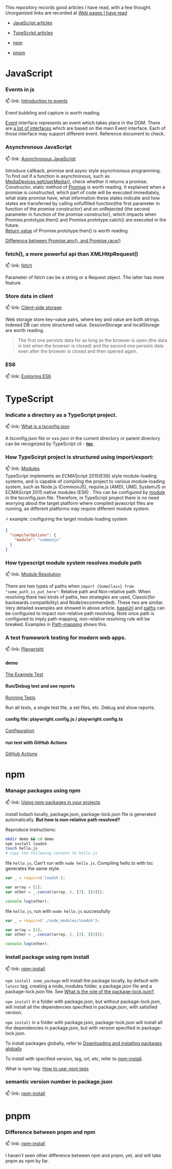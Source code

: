 This repository records good articles I have read, with a few thought. Unorganized links are recorded at [Web pages I have read](./links)

- [JavaScript articles](#JavaScript)

- [TypeScript articles](#TypeScript)

- [npm](#npm)

- [pnpm](#pnpm)

# JavaScript
### Events in js

📫 link: [Introduction to events](https://developer.mozilla.org/en-US/docs/Learn/JavaScript/Building_blocks/Events#a_series_of_fortunate_events)

Event bubbling and capture is worth reading.

[Event](https://developer.mozilla.org/en-US/docs/Web/API/Event) interface represents an event which takes place in the DOM. There are [a list of interfaces](https://developer.mozilla.org/en-US/docs/Web/API/Event#interfaces_based_on_event) which are based on the main Event interface. Each of those interface may support different event. Reference document to check.

### Asynchronous JavaScript

📫 link: [Asynchronous JavaScript](https://developer.mozilla.org/en-US/docs/Learn/JavaScript/Asynchronous)</br>

Introduce callback, promise and async style asynchronous programming. To find out if a function is asynchronous, such as [MediaDevices.getUserMedia()](https://developer.mozilla.org/en-US/docs/Web/API/MediaDevices/getUserMedia), check whether it returns a promise.</br>Constructor, static method of [Promise](https://developer.mozilla.org/en-US/docs/Web/JavaScript/Reference/Global_Objects/Promise) is worth reading. It explained when a promise is constructed, which part of code will be executed immediately, what state promise have, what information these states indicate and how states are transferred by calling onfulfilled function(the first parameter in function of the promise constructor) and on onRejected (the second parameter in function of the promise constructor), which impacts when Promise.prototype.then() and Promise.prototype.catch() are executed in the future.</br>[Return value](https://developer.mozilla.org/en-US/docs/Web/JavaScript/Reference/Global_Objects/Promise/then#return_value) of Promise.prototype.then() is worth reading.</br>

[Difference between Promise.any(), and Promise.race()](https://stackoverflow.com/questions/61732049/what-is-the-difference-between-promise-any-and-promise-race)

### fetch(), a more powerful api than XMLHttpRequest()

📫 link: [fetch](https://developer.mozilla.org/en-US/docs/Learn/JavaScript/Client-side_web_APIs/Fetching_data)

Parameter of fetch can be a string or a Request object. The latter has more feature.

### Store data in client

📫 link: [Cilent-side storage](https://developer.mozilla.org/en-US/docs/Learn/JavaScript/Client-side_web_APIs/Client-side_storage)

Web storage store key-value pairs, where key and value are both strings. Indexed DB can store structured value. SessionStorage and localStorage are worth reading.

> The first one persists data for as long as the browser is open (the data is lost when the browser is closed) and the second one persists data even after the browser is closed and then opened again.

### ES6

📫 link: [Exploring ES6](https://exploringjs.com/es6/)

# TypeScript

### Indicate a directory as a TypeScript project.
📫 link: [What is a tsconfig.json](https://www.typescriptlang.org/docs/handbook/tsconfig-json.html)<br/>

A tsconfig.json file or xxx.json in the current directory or parent directory can be recognized by TypeScript cli - [**tsc**](https://www.typescriptlang.org/docs/handbook/2/basic-types.html#tsc-the-typescript-compiler).

### How TypeScirpt project is structured using import/export:
📫 link: [Modules](https://www.typescriptlang.org/docs/handbook/modules.html)<br/>
TypeScript implements an ECMAScript 2015(ES6) style module-loading systems, and is capable of compiling the project to various module-loading system, such as Node.js (CommonJS), require.js (AMD), UMD, SystemJS or ECMAScript 2015 native modules (ES6) . This can be configured by [module](https://www.typescriptlang.org/tsconfig#module) in the tsconfig.json file. Therefore, in TypeScript project there is no need worrying about the target platform where compiled javascript files are running, as different platforms may require different module system.

⚡ example: cnofiguring the target module-loading system
```json
{
  "compilerOptions": {
    "module": "commonjs"
  }
}
```

### How typescript module system resolves module path
📫 link: [Module Resolution](https://www.typescriptlang.org/docs/handbook/module-resolution.html)<br/>

There are two types of paths when `import {SomeClass} from "some_path_is_put_here"`: Relative path and Non-relative path. When resolving there two kinds of paths, two strategies are used, Classic(for backwards compatibility) and Node(recommended). These two are similar. Very detailed examples are showed in above article. [baseUrl](https://www.typescriptlang.org/tsconfig#baseUrl) and [paths](https://www.typescriptlang.org/tsconfig#paths) can be configured to impact non-relative path resolving. Note once path is configured to imply path mapping, non-relative resolving rule will be breaked. Examples in [Path-mapping](https://www.typescriptlang.org/docs/handbook/module-resolution.html#path-mapping) shows this.



### A test framework testing for modern web apps.
📫 link: [Playwright](https://playwright.dev/)

#### demo

[The Example Test](https://playwright.dev/docs/next/writing-tests)

#### Run/Debug test and see reports

[Running Tests](https://playwright.dev/docs/next/running-tests)

Run all tests, a single test file, a set files, etc. Debug and show reports.




#### config file: playwright.config.js / playwright.config.ts

[Configuration](https://playwright.dev/docs/next/test-configuration)

#### run test with GitHub Actions

[GitHub Actions](https://playwright.dev/docs/next/ci-intro#github-actions)

# npm

### Manage packages using npm

📫 link: [Using npm packages in your projects](https://docs.npmjs.com/using-npm-packages-in-your-projects)

install lodash locally, package.json, package-lock.json file is generated automatically. **But how is non-relative path resolved?**

Reproduce instructions:
```bash
mkdir demo && cd demo
npm install loadsh
touch hello.js
# copy the following content to hello.js
```

file `hello.js`, Can't run with `node hello.js`. Compiling hello.ts with tsc generates the same style.
```javascript
var _ = require('loadsh');

var array = [1];
var other = _.concat(array, 2, [3], [[4]]);

console.log(other);
```

file `hello.js`, run with `node hello.js` successfully
```javascript
var _ = require('./node_modules/loadsh');

var array = [1];
var other = _.concat(array, 2, [3], [[4]]);

console.log(other);
```

### install package using npm install

📫 link: [npm-install](https://docs.npmjs.com/cli/v8/commands/npm-install)

`npm install some_package` will install the package locally, by default with `latest` tag, creating a node_modules folder, a package.json file and a package-lock.json file. See [What is the role of the package-lock.json?](https://stackoverflow.com/questions/44297803/what-is-the-role-of-the-package-lock-json).</br>

`npm install` in a folder with package.json, but without package-lock.json, will install all the dependencies specified in package.json, with satisfied version. </br>

`npm install` in a folder with package.json, package-lock.json will install all the dependencies in package.json, but with version specified in package-lock.json.</br>

To install packages globally, refer to [Downloading and installing packages globally](https://docs.npmjs.com/downloading-and-installing-packages-globally)</br>

To install with specified version, tag, url, etc, refer to [npm-install](https://docs.npmjs.com/cli/v8/commands/npm-install). </br>

What is npm tag: [How to use: npm tags](https://dev.to/andywer/how-to-use-npm-tags-4lla)



### semantic version number in package.json

📫 link: [npm-install](https://docs.npmjs.com/about-semantic-versioning)

# pnpm

### Difference between pnpm and npm

📫 link: [npm-install](https://pnpm.io/motivation)

I haven't seen other difference between npm and pnpm, yet, and will take pnpm as npm by far.